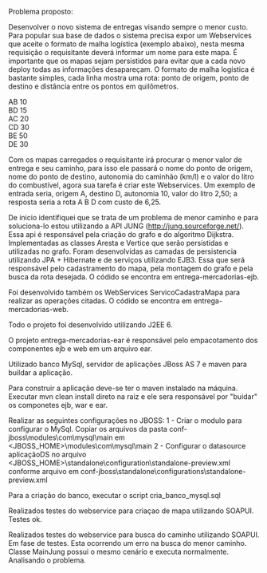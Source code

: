 Problema proposto:

Desenvolver o novo sistema de entregas visando sempre o menor custo. Para popular sua base de dados o sistema precisa 
expor um Webservices que aceite o formato de malha logística (exemplo abaixo), nesta mesma requisição o requisitante 
deverá informar um nome para este mapa. É importante que os mapas sejam persistidos para evitar que a cada novo 
deploy todas as informações desapareçam. O formato de malha logística é bastante simples, cada linha mostra uma rota: 
ponto de origem, ponto de destino e distância entre os pontos em quilômetros.

AB 10  
BD 15  
AC 20  
CD 30  
BE 50  
DE 30  

Com os mapas carregados o requisitante irá procurar o menor valor de entrega e seu caminho, para isso ele passará o 
nome do ponto de origem, nome do ponto de destino, autonomia do caminhão (km/l) e o valor do litro do combustível, 
agora sua tarefa é criar este Webservices. Um exemplo de entrada seria, origem A, destino D, autonomia 10, valor
do litro 2,50; a resposta seria a rota A B D com custo de 6,25.

De inicio identifiquei que se trata de um problema de menor caminho e para soluciona-lo estou utilizando a API 
JUNG (http://jung.sourceforge.net/). Essa api é responsável pela criação do grafo e do algoritmo Dijkstra. Implementadas as classes Aresta e Vertice que serão persistidas e utilizadas no grafo.
Foram desenvolvidas as camadas de persistencia utilizando JPA + Hibernate e de serviços utilizando EJB3. Essa que será responsável pelo cadastramento do mapa, pela montagem do grafo e pela busca da rota desejada. O códido se encontra em entrega-mercadorias-ejb.

Foi desenvolvido também os WebServices ServicoCadastraMapa para realizar as operações citadas. O códido se encontra em entrega-mercadorias-web.

Todo o projeto foi desenvolvido utilizando J2EE 6.

O projeto entrega-mercadorias-ear é responsável pelo empacotamento dos componentes ejb e web em um arquivo ear.

Utilizado banco MySql, servidor de aplicações JBoss AS 7 e maven para buildar a aplicação.

Para construir a aplicação deve-se ter o maven instalado na máquina. Executar mvn clean install direto na raiz e ele sera responsável por "buidar" os componetes ejb, war e ear.

Realizar as seguintes configurações no JBOSS:
1 - Criar o modulo para configurar o MySql. Copiar os arquivos da pasta conf-jboss\modules\com\mysql\main em
<JBOSS_HOME>\modules\com\mysql\main
2 - Configurar o datasource aplicaçãoDS no arquivo <JBOSS_HOME>\standalone\configuration\standalone-preview.xml conforme arquivo em conf-jboss\standalone\configurations\standalone-preview.xml

Para a criação do banco, executar o script cria_banco_mysql.sql

Realizados testes do webservice para criaçao de mapa utilizando SOAPUI. Testes ok.

Realizados testes do webservice para busca do caminho utilizando SOAPUI. Em fase de testes. Esta ocorrendo um erro na busca do menor caminho. Classe MainJung possui o mesmo cenário e executa normalmente. Analisando o problema.
